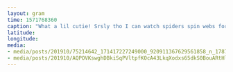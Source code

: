 ```yaml
---
layout: gram
time: 1571768360
caption: "What a lil cutie! Srsly tho I can watch spiders spin webs for hours. #whataworld"
latitude: 
longitude: 
media:
- media/posts/201910/75214642_171417227249000_920911367629561858_n_17870017735500481.jpg
- media/posts/201910/AQPOVKswghDBkiSqPVltpfKOcA43LkqXodxs65dkS0BouARtHlea4eIIYG6baWpzmUadS2nQ5utgWyLLc5UgSEC8YcKy1VcinpjhBNI_18036166675219645.mp4
---
```

